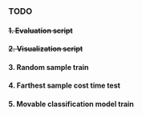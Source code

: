 
### TODO
#### ~~1. Evaluation script~~
#### ~~2. Visualization script~~
#### 3. Random sample train
#### 4. Farthest sample cost time test
#### 5. Movable classification model train 